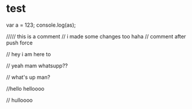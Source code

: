 # test
var a = 123;
console.log(as);

///// this is a comment
// i made some changes too haha
// comment after push force

// hey i am here to 

//  yeah mam whatsupp??

// what's up man?

//hello helloooo

// hulloooo